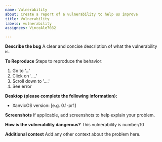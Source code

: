 ```yaml
---
name: Vulnerability
about: Create a report of a vulnerability to help us improve
title: Vulnerability
labels: vulnerability
assignees: VinceAle7082

---
```


**Describe the bug**
A clear and concise description of what the vulnerability is.

**To Reproduce**
Steps to reproduce the behavior:
1. Go to '...'
2. Click on '....'
3. Scroll down to '....'
4. See error

**Desktop (please complete the following information):**
 - XanvicOS version: [e.g. 0.1-pr1]

**Screenshots**
If applicable, add screenshots to help explain your problem.

**How is the vulnerability dangerous?**
This vulnerability is number/10

**Additional context**
Add any other context about the problem here.
